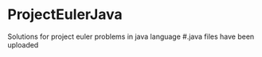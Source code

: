 # ProjectEulerJava
Solutions for project euler problems in java language
#.java files have been uploaded
